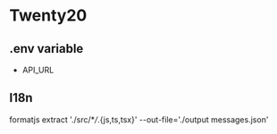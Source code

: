# Twenty20

## .env variable

- API_URL

## I18n

formatjs extract './src/\*_/_.{js,ts,tsx}' --out-file='./output messages.json'
